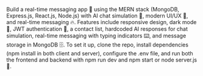 Build a real-time messaging app 💬 using the MERN stack (MongoDB, Express.js, React.js, Node.js) with AI chat simulation 🤖, modern UI/UX 🎨, and real-time messaging 🔥.
Features include responsive design, dark mode 🌙, JWT authentication 🔐, a contact list, hardcoded AI responses for chat simulation, real-time messaging with typing indicators ⌨️, and message storage in MongoDB 🗄️. 
To set it up, clone the repo, install dependencies (npm install in both client and server), configure the .env file, and run both the frontend and backend with npm run dev and npm start or node server.js 🚀.
